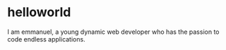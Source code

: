 # helloworld
I am emmanuel, a young dynamic web developer who has the passion to code endless applications.
